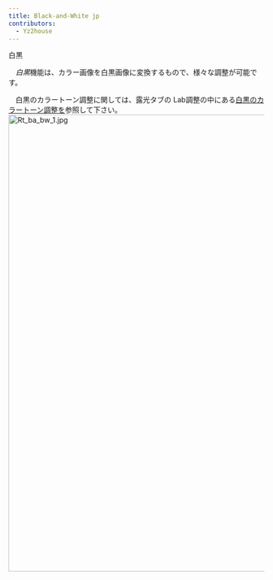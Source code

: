 ```yaml
---
title: Black-and-White jp
contributors:
  - Yz2house
---
```


<div class="pagetitle">

白黒

</div>

　*白黒*機能は、カラー画像を白黒画像に変換するもので、様々な調整が可能です。

　白黒のカラートーン調整に関しては、露光タブの
Lab調整の中にある[白黒のカラートーン調整を](Lab_Adjustments/jp#白黒のカラートーン調整.md)参照して下さい。
<img src="Rt_ba_bw_1.jpg" title="Rt_ba_bw_1.jpg" width="900"
alt="Rt_ba_bw_1.jpg" /> 　  
